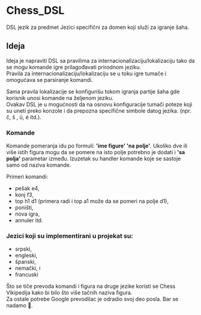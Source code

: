 # Chess_DSL
DSL jezik za predmet Jezici specifični za domen koji služi za igranje šaha.

## Ideja
Ideja je napraviti DSL sa pravilima za internacionalizaciju/lokalizaciju tako da se mogu komande igre prilagođavati prirodnom jeziku. <br>
Pravila za internacionalizaciju/lokalizaciju se u toku igre tumače i omogućava se parsiranje komandi.

Sama pravila lokalizacije se konfigurišu tokom igranja partije šaha gde korisnik unosi komande na željenom jeziku. <br>
Ovakav DSL je u mogućnosti da na osnovu konfiguracije tumači poteze koji su uneti preko konzole i da prepozna specifične simbole datog jezika. (npr. č, š , ü, é itd.).

### Komande
Komande pomeranja idu po formuli: <b>'ime figure' 'na polje'</b>. Ukoliko dve ili više istih figura mogu da se pomere na isto polje potrebno je dodati i <b>'sa polja'</b> parametar između. 
Izuzetak su handler komande koje se sastoje samo od naziva komande.

Primeri komandi:
- pešak e4,
- konj f3,
- top h1 d1 (primera radi i top a1 može da se pomeri na polje d1),
- poništi,
- nova igra,
- annuler itd.

### Jezici koji su implementirani u projekat su:
- srpski,
- engleski,
- španski,
- nemački, i
- francuski

Što se tiče prevoda komandi i figura na druge jezike koristi se Chess Vikipedija kako bi bilo što više tačnih naziva figura. <br>
Za ostale potrebe Google prevodilac je odradio svoj deo posla. Bar se nadamo 🙂.
